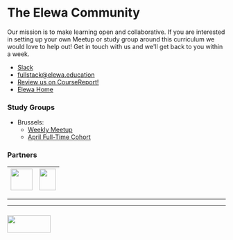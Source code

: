 # The Elewa Community

Our mission is to make learning open and collaborative. If you are interested in setting up your own Meetup or study group around this curriculum we would love to help out!  Get in touch with us and we'll get back to you within a week.


* [Slack](https://join.slack.com/t/elewa-academy/shared_invite/enQtMjk4OTA3OTM1NjIwLTA2ZmQ0NDVhNjQxZWM2NjNhNmMyNmVhZGNhZmJmZTY1OWQ4Nzc0ZTkzZGE3NjdiYTYwYThlNzI3YTg2NGM5MGM)
* fullstack@elewa.education
* [Review us on CourseReport!](https://www.coursereport.com/schools/elewa-education)
* [Elewa Home](./README.md)


### Study Groups

* Brussels: 
  * [Weekly Meetup](https://www.eventbrite.co.uk/e/javascript-open-bootcamp-tickets-44723878324)
  * [April Full-Time Cohort](https://april-2018-elewa-academy.github.io)


### Partners



| <a href="http://digityser.org/" target="_blank"><img src="https://pbs.twimg.com/profile_images/944861444067258368/jrQm1lbM_400x400.jpg" width="50" height="50"/></a>  | <a href="http://startit.be/" target="_blank"><img src="https://cdn.uc.assets.prezly.com/40d9abdb-4857-44d3-a356-0929bc019bc2/-/preview/1108x1108/" width="38" height="50"/></a> |  
|---|---|





___
___
### <a href="http://elewa.education/blog" target="_blank"><img src="https://user-images.githubusercontent.com/18554853/34921062-506450ae-f97d-11e7-875f-6feeb26ad72d.png" width="100" height="40"/></a>